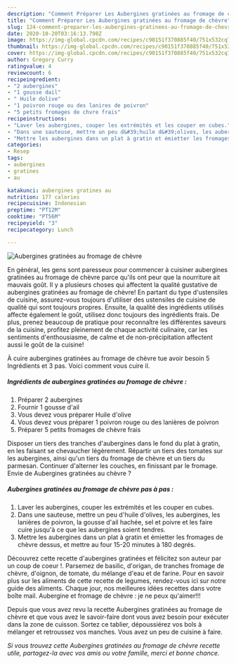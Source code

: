 ```yaml
---
description: "Comment Préparer Les Aubergines gratinées au fromage de chèvre"
title: "Comment Préparer Les Aubergines gratinées au fromage de chèvre"
slug: 124-comment-preparer-les-aubergines-gratinees-au-fromage-de-chevre
date: 2020-10-20T03:16:13.798Z
image: https://img-global.cpcdn.com/recipes/c90151f370885f40/751x532cq70/aubergines-gratinees-au-fromage-de-chevre-photo-principale-de-la-recette.jpg
thumbnail: https://img-global.cpcdn.com/recipes/c90151f370885f40/751x532cq70/aubergines-gratinees-au-fromage-de-chevre-photo-principale-de-la-recette.jpg
cover: https://img-global.cpcdn.com/recipes/c90151f370885f40/751x532cq70/aubergines-gratinees-au-fromage-de-chevre-photo-principale-de-la-recette.jpg
author: Gregory Curry
ratingvalue: 4
reviewcount: 6
recipeingredient:
- "2 aubergines"
- "1 gousse dail"
- " Huile dolive"
- "1 poivron rouge ou des lanires de poivron"
- "5 petits fromages de chvre frais"
recipeinstructions:
- "Laver les aubergines, couper les extrémités et les couper en cubes."
- "Dans une sauteuse, mettre un peu d&#39;huile d&#39;olives, les aubergines, les lanières de poivron, la gousse d&#39;ail hachée, sel et poivre et les faire cuire jusqu&#39;à ce que les aubergines soient tendres."
- "Mettre les aubergines dans un plat à gratin et émietter les fromages de chèvre dessus, et mettre au four 15-20 minutes à 180 degrés."
categories:
- Resep
tags:
- aubergines
- gratines
- au

katakunci: aubergines gratines au 
nutrition: 177 calories
recipecuisine: Indonesian
preptime: "PT12M"
cooktime: "PT56M"
recipeyield: "3"
recipecategory: Lunch

---
```



![Aubergines gratinées au fromage de chèvre](https://img-global.cpcdn.com/recipes/c90151f370885f40/751x532cq70/aubergines-gratinees-au-fromage-de-chevre-photo-principale-de-la-recette.jpg)

En général, les gens sont paresseux pour commencer à cuisiner aubergines gratinées au fromage de chèvre parce qu'ils ont peur que la nourriture ait mauvais goût. Il y a plusieurs choses qui affectent la qualité gustative de aubergines gratinées au fromage de chèvre! En partant du type d'ustensiles de cuisine, assurez-vous toujours d'utiliser des ustensiles de cuisine de qualité qui sont toujours propres. Ensuite, la qualité des ingrédients utilisés affecte également le goût, utilisez donc toujours des ingrédients frais. De plus, prenez beaucoup de pratique pour reconnaître les différentes saveurs de la cuisine, profitez pleinement de chaque activité culinaire, car les sentiments d'enthousiasme, de calme et de non-précipitation affectent aussi le goût de la cuisine!

<!--inarticleads1-->

À cuire aubergines gratinées au fromage de chèvre tue avoir besoin 5 Ingrédients et 3 pas. Voici comment vous cuire il.

##### Ingrédients de aubergines gratinées au fromage de chèvre :

1. Préparer 2 aubergines
1. Fournir 1 gousse d&#39;ail
1. Vous devez vous préparer  Huile d&#39;olive
1. Vous devez vous préparer 1 poivron rouge ou des lanières de poivron
1. Préparer 5 petits fromages de chèvre frais


Disposer un tiers des tranches d&#39;aubergines dans le fond du plat à gratin, en les faisant se chevaucher légèrement. Répartir un tiers des tomates sur les aubergines, ainsi qu&#39;un tiers du fromage de chèvre et un tiers du parmesan. Continuer d&#39;alterner les couches, en finissant par le fromage. Envie de Aubergines gratinées au chèvre ? 

<!--inarticleads2-->

##### Aubergines gratinées au fromage de chèvre pas à pas :

1. Laver les aubergines, couper les extrémités et les couper en cubes.
1. Dans une sauteuse, mettre un peu d&#39;huile d&#39;olives, les aubergines, les lanières de poivron, la gousse d&#39;ail hachée, sel et poivre et les faire cuire jusqu&#39;à ce que les aubergines soient tendres.
1. Mettre les aubergines dans un plat à gratin et émietter les fromages de chèvre dessus, et mettre au four 15-20 minutes à 180 degrés.


Découvrez cette recette d&#39;aubergines gratinées et félicitez son auteur par un coup de coeur !. Parsemez de basilic, d&#39;origan, de tranches fromage de chèvre, d&#39;oignon, de tomate, du mélange d&#39;eau et de farine. Pour en savoir plus sur les aliments de cette recette de legumes, rendez-vous ici sur notre guide des aliments. Chaque jour, nos meilleures idées recettes dans votre boîte mail. Aubergine et fromage de chèvre : je ne peux qu&#39;aimer!!! 

<!--inarticleads1-->

<p>
Depuis que vous avez revu la recette Aubergines gratinées au fromage de chèvre et que vous avez le savoir-faire dont vous avez besoin pour exécuter dans la zone de cuisson. Sortez ce tablier, dépoussiérez vos bols à mélanger et retroussez vos manches. Vous avez un peu de cuisine à faire.
</p>

<p>
<i>Si vous trouvez cette Aubergines gratinées au fromage de chèvre recette utile, partagez-la avec vos amis ou votre famille, merci et bonne chance.</i>
</p>
